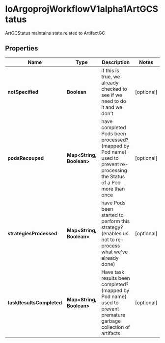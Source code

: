 

# IoArgoprojWorkflowV1alpha1ArtGCStatus

ArtGCStatus maintains state related to ArtifactGC

## Properties

Name | Type | Description | Notes
------------ | ------------- | ------------- | -------------
**notSpecified** | **Boolean** | if this is true, we already checked to see if we need to do it and we don&#39;t |  [optional]
**podsRecouped** | **Map&lt;String, Boolean&gt;** | have completed Pods been processed? (mapped by Pod name) used to prevent re-processing the Status of a Pod more than once |  [optional]
**strategiesProcessed** | **Map&lt;String, Boolean&gt;** | have Pods been started to perform this strategy? (enables us not to re-process what we&#39;ve already done) |  [optional]
**taskResultsCompleted** | **Map&lt;String, Boolean&gt;** | Have task results been completed? (mapped by Pod name) used to prevent premature garbage collection of artifacts. |  [optional]




